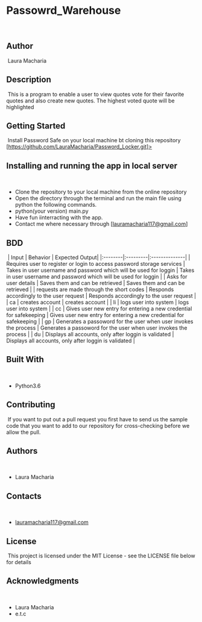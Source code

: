 # Passowrd_Warehouse
​
## Author
​
Laura Macharia
​
## Description
​
This is a program to enable a user to view quotes vote for their favorite quotes and also create new quotes. The highest voted quote will be highlighted
​
## Getting Started
​
Install Password Safe on your local machine bt cloning this repository
[https://github.com/LauraMacharia/Password_Locker.git]>
​
## Installing and running the app in local server
​
* Clone the repository to your local machine from the online repository
* Open the directory through the terminal and run the main file using python the following commands.
* python(your version) main.py
* Have fun iinterracting with the app.
* Contact me where necessary through [lauramacharia117@gmail.com]
​
## BDD
​
| Input   |  Behavior | Expected Output|
|:--------|:---------|:--------------|
| Requires user to register or login to access password storage services | Takes in user username and password which will be used for loggin | Takes in user username and password which will be used for loggin |
| Asks for user details | Saves them and can be retrieved | Saves them and can be retrieved |
| requests are made through the short codes | Responds accordingly to the user request | Responds accordingly to the user request |
| ca | creates account | creates account |
| li | logs user into system | logs user into system |
| cc | Gives user new entry for entering a new credential for safekeeping | Gives user new entry for entering a new credential for safekeeping |
| gp | Generates a passoword for the user when user invokes the process | Generates a passoword for the user when user invokes the process |
| du | Displays all accounts, only after loggin is validated | Displays all accounts, only after loggin is validated |
​
## Built With
​
* Python3.6
​
## Contributing
​
If you want to put out a pull request you first have to send us the sample code that you want to add to our repository for cross-checking before we allow the pull.
​
## Authors
​
* Laura Macharia
​
## Contacts
​
* lauramacharia117@gmail.com
​
## License
​
This project is licensed under the MIT License - see the LICENSE file below for details
​
## Acknowledgments
​
* Laura Macharia
* e.t.c